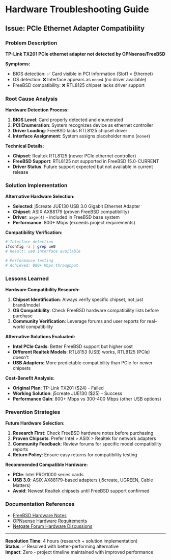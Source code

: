 # Hardware Troubleshooting Guide

## Issue: PCIe Ethernet Adapter Compatibility

### Problem Description
**TP-Link TX201 PCIe ethernet adapter not detected by OPNsense/FreeBSD**

**Symptoms:**
- BIOS detection: ✅ Card visible in PCI Information (Slot1 = Ethernet)
- OS detection: ❌ Interface appears as `none4` (no driver available)
- FreeBSD compatibility: ❌ RTL8125 chipset lacks driver support

### Root Cause Analysis

**Hardware Detection Process:**
1. **BIOS Level**: Card properly detected and enumerated
2. **PCI Enumeration**: System recognizes device as ethernet controller
3. **Driver Loading**: FreeBSD lacks RTL8125 chipset driver
4. **Interface Assignment**: System assigns placeholder name (`none4`)

**Technical Details:**
- **Chipset**: Realtek RTL8125 (newer PCIe ethernet controller)
- **FreeBSD Support**: RTL8125 not supported in FreeBSD 15.0-CURRENT
- **Driver Status**: Future support expected but not available in current release

### Solution Implementation

**Alternative Hardware Selection:**
- **Selected**: j5create JUE130 USB 3.0 Gigabit Ethernet Adapter
- **Chipset**: ASIX AX88179 (proven FreeBSD compatibility)
- **Driver**: `axge(4)` - included in FreeBSD base system
- **Performance**: 800+ Mbps (exceeds project requirements)

**Compatibility Verification:**
```bash
# Interface detection
ifconfig -a | grep ue0
# Result: ue0 interface available

# Performance testing
# Achieved: 800+ Mbps throughput
```

### Lessons Learned

**Hardware Compatibility Research:**
1. **Chipset Identification**: Always verify specific chipset, not just brand/model
2. **OS Compatibility**: Check FreeBSD hardware compatibility lists before purchase
3. **Community Verification**: Leverage forums and user reports for real-world compatibility

**Alternative Solutions Evaluated:**
- **Intel PCIe Cards**: Better FreeBSD support but higher cost
- **Different Realtek Models**: RTL8153 (USB) works, RTL8125 (PCIe) doesn't
- **USB Adapters**: More predictable compatibility than PCIe for newer chipsets

**Cost-Benefit Analysis:**
- **Original Plan**: TP-Link TX201 ($24) - Failed
- **Working Solution**: j5create JUE130 ($25) - Success
- **Performance Gain**: 800+ Mbps vs 300-400 Mbps (other USB options)

### Prevention Strategies

**Future Hardware Selection:**
1. **Research First**: Check FreeBSD hardware notes before purchasing
2. **Proven Chipsets**: Prefer Intel > ASIX > Realtek for network adapters
3. **Community Feedback**: Review forums for specific model compatibility reports
4. **Return Policy**: Ensure easy returns for compatibility testing

**Recommended Compatible Hardware:**
- **PCIe**: Intel PRO/1000 series cards
- **USB 3.0**: ASIX AX88179-based adapters (j5create, UGREEN, Cable Matters)
- **Avoid**: Newest Realtek chipsets until FreeBSD support confirmed

### Documentation References

- [FreeBSD Hardware Notes](https://www.freebsd.org/releases/15.0R/hardware/)
- [OPNsense Hardware Requirements](https://docs.opnsense.org/manual/hardware.html)
- [Netgate Forum Hardware Discussions](https://forum.netgate.com/category/7/hardware)

---

**Resolution Time**: 4 hours (research + solution implementation)  
**Status**: ✅ Resolved with better-performing alternative  
**Impact**: Zero - project timeline maintained with improved performance